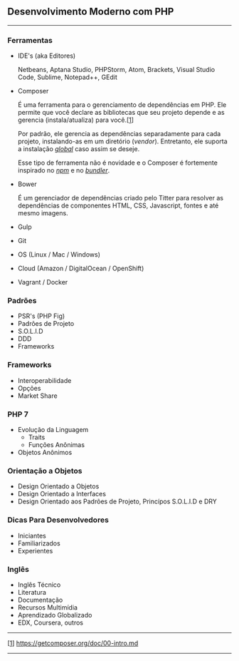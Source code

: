 ## Desenvolvimento Moderno com PHP
---

### Ferramentas

- IDE's (aka Editores)

    Netbeans, Aptana Studio, PHPStorm, Atom, Brackets, Visual Studio Code, Sublime, Notepad++, GEdit

- Composer

    É uma ferramenta para o gerenciamento de dependências em PHP. Ele permite que você declare as bibliotecas que seu projeto depende e as gerencia (instala/atualiza) para você.[[1]]

    Por padrão, ele gerencia as dependências separadamente para cada projeto, instalando-as em um diretório (*vendor*). Entretanto, ele suporta a instalação *[global](https://getcomposer.org/doc/03-cli.md#global)* caso assim se deseje.

    Esse tipo de ferramenta não é novidade e o Composer é fortemente inspirado no *[npm](https://npmjs.org/)* e no *[bundler](http://bundler.io/)*.

- Bower

    É um gerenciador de dependências criado pelo Titter para resolver as dependências de componentes HTML, CSS, Javascript, fontes e até mesmo imagens.

    

- Gulp
- Git
- OS (Linux / Mac / Windows)
- Cloud (Amazon / DigitalOcean / OpenShift)
- Vagrant / Docker

### Padrões

- PSR's (PHP Fig)
- Padrões de Projeto
- S.O.L.I.D
- DDD
- Frameworks

### Frameworks

- Interoperabilidade
- Opções
- Market Share

### PHP 7

- Evolução da Linguagem
    - Traits
    - Funções Anônimas
- Objetos Anônimos

### Orientação a Objetos

- Design Orientado a Objetos
- Design Orientado a Interfaces
- Design Orientado aos Padrões de Projeto, Princípos S.O.L.I.D e DRY

### Dicas Para Desenvolvedores

- Iniciantes
- Familiarizados
- Experientes

### Inglês

- Inglês Técnico
- Literatura
- Documentação
- Recursos Multimídia
- Aprendizado Globalizado
- EDX, Coursera, outros

---
[[1]] https://getcomposer.org/doc/00-intro.md

---
[1]: https://getcomposer.org/doc/00-intro.md
